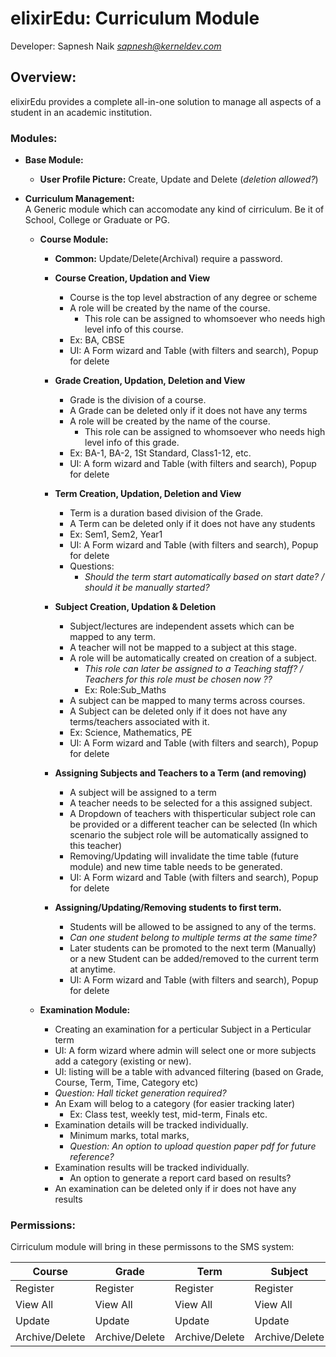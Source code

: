 
# elixirEdu: Curriculum Module 
  
Developer: Sapnesh Naik *<sapnesh@kerneldev.com>*  
  
    
## Overview:  
  
elixirEdu provides a complete all-in-one solution to manage all aspects of a student in an academic institution.   
  
### Modules:  
  
 - **Base Module:**   
	 - **User Profile Picture:** Create, Update and Delete (*deletion allowed?*)
 
 - **Curriculum Management:**  
	 A Generic module which can accomodate any kind of cirriculum. Be it of School, College or Graduate or PG.
  
	 - **Course Module:**
		 - **Common:** Update/Delete(Archival) require a password.
		 
		 -  **Course Creation, Updation and View**
			 - Course is the top level abstraction of any degree or scheme
			 - A role will be created by the name of the course.
				 - This role can be assigned to whomsoever who needs high level info of this course.
			 - Ex:   BA, CBSE
			 - UI: A Form wizard and Table (with filters and search), Popup for delete
			 
		 - **Grade Creation, Updation, Deletion and View**
			 - Grade is the division of a course.
			 - A Grade can be deleted only if it does not have any terms
			 - A role will be created by the name of the course.
				 - This role can be assigned to whomsoever who needs high level info of this grade.
			 - Ex:   BA-1, BA-2,  1St Standard, Class1-12, etc.
			 - UI: A form wizard and Table  (with filters and search), Popup for delete
			 
		 - **Term Creation, Updation, Deletion and View**
			 - Term is a duration based division of the Grade.
			 - A Term can be deleted only if it does not have any students
			 - Ex: Sem1, Sem2, Year1
			 - UI: A Form wizard and Table  (with filters and search), Popup for delete
			 - Questions:
				 - *Should the term start automatically based on start date? / should it be manually started?*
				 
		- **Subject Creation, Updation & Deletion** 
			- Subject/lectures are independent assets which can be mapped to any term.
			- A teacher will not be mapped to a subject at this stage.
			- A role will be automatically created on creation of a subject.
				- *This role can later be assigned to a Teaching staff?  / Teachers for this role must be chosen now ??*
				- Ex: Role:Sub_Maths
			- A subject can be mapped to many terms across courses.
			 - A Subject can be deleted only if it does not have any terms/teachers associated with it.
			- Ex: Science, Mathematics, PE
			 - UI: A Form wizard and Table  (with filters and search), Popup for delete
		
		- **Assigning Subjects and Teachers to a Term (and removing)**
			- A subject will be assigned to a term
			- A teacher needs to be selected for a this assigned subject.
			- A Dropdown of teachers with thisperticular subject role can be provided or a different teacher can be selected (In which scenario the subject role will be automatically assigned to this teacher)
			- Removing/Updating will invalidate the time table (future module) and new time table needs to be generated.
			 - UI: A Form wizard and Table  (with filters and search), Popup for delete
			
		- **Assigning/Updating/Removing students to first term.**
			- Students will be allowed to be assigned to any of the terms.
			- *Can one student belong to multiple terms at the same time?*
			- Later students can be promoted to the next term (Manually) or a new Student can be added/removed to the current term at anytime.
			 - UI: A Form wizard and Table  (with filters and search), Popup for delete
		
	- **Examination Module:**
		- Creating an examination for a perticular Subject in a Perticular term
		- UI: A form wizard where admin will select one or more subjects add a category (existing or new).
		- UI: listing will be a table with advanced filtering (based on Grade, Course, Term, Time, Category etc)
		- *Question: Hall ticket generation required?*
		- An Exam will belog to a category (for easier tracking later)
			- Ex: Class test, weekly test, mid-term, Finals etc.
		- Examination details will be tracked individually.
			- Minimum marks, total marks,
			- *Question: An option to upload question paper pdf for future reference?*
		- Examination results will be tracked individually.
			- An option to generate a report card based on results?
		- An examination can be deleted only if ir does not have any results

  
    
### Permissions:

Cirriculum module will bring in these permissons to the SMS system:
 
|Course|Grade  | Term |Subject | Examination |
|--|--| ---|--| --|
|Register|Register|Register|Register|Register
|View All|View All|View All|View All|View All
|Update|Update|Update|Update|Update
|Archive/Delete|Archive/Delete|Archive/Delete|Archive/Delete|Archive/Delete






